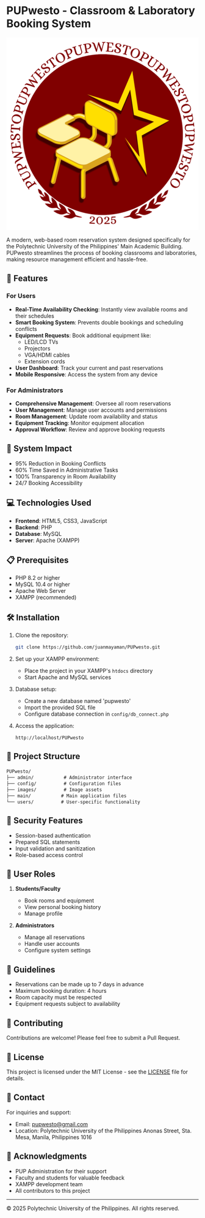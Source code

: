 # PUPwesto - Classroom & Laboratory Booking System

![PUP Logo](images/PUPwestoLogo.png)

A modern, web-based room reservation system designed specifically for the Polytechnic University of the Philippines' Main Academic Building. PUPwesto streamlines the process of booking classrooms and laboratories, making resource management efficient and hassle-free.

## 🌟 Features

### For Users
- **Real-Time Availability Checking**: Instantly view available rooms and their schedules
- **Smart Booking System**: Prevents double bookings and scheduling conflicts
- **Equipment Requests**: Book additional equipment like:
  - LED/LCD TVs
  - Projectors
  - VGA/HDMI cables
  - Extension cords
- **User Dashboard**: Track your current and past reservations
- **Mobile Responsive**: Access the system from any device

### For Administrators
- **Comprehensive Management**: Oversee all room reservations
- **User Management**: Manage user accounts and permissions
- **Room Management**: Update room availability and status
- **Equipment Tracking**: Monitor equipment allocation
- **Approval Workflow**: Review and approve booking requests

## 🚀 System Impact
- 95% Reduction in Booking Conflicts
- 60% Time Saved in Administrative Tasks
- 100% Transparency in Room Availability
- 24/7 Booking Accessibility

## 💻 Technologies Used
- **Frontend**: HTML5, CSS3, JavaScript
- **Backend**: PHP
- **Database**: MySQL
- **Server**: Apache (XAMPP)

## 📋 Prerequisites
- PHP 8.2 or higher
- MySQL 10.4 or higher
- Apache Web Server
- XAMPP (recommended)

## 🛠️ Installation

1. Clone the repository:
   ```bash
   git clone https://github.com/juanmayaman/PUPwesto.git
   ```

2. Set up your XAMPP environment:
   - Place the project in your XAMPP's `htdocs` directory
   - Start Apache and MySQL services

3. Database setup:
   - Create a new database named 'pupwesto'
   - Import the provided SQL file
   - Configure database connection in `config/db_connect.php`

4. Access the application:
   ```
   http://localhost/PUPwesto
   ```

## 📁 Project Structure
```
PUPwesto/
├── admin/           # Administrator interface
├── config/          # Configuration files
├── images/          # Image assets
├── main/           # Main application files
└── users/          # User-specific functionality
```

## 🔐 Security Features
- Session-based authentication
- Prepared SQL statements
- Input validation and sanitization
- Role-based access control

## 👥 User Roles
1. **Students/Faculty**
   - Book rooms and equipment
   - View personal booking history
   - Manage profile

2. **Administrators**
   - Manage all reservations
   - Handle user accounts
   - Configure system settings

## 📝 Guidelines
- Reservations can be made up to 7 days in advance
- Maximum booking duration: 4 hours
- Room capacity must be respected
- Equipment requests subject to availability

## 🤝 Contributing
Contributions are welcome! Please feel free to submit a Pull Request.

## 📄 License
This project is licensed under the MIT License - see the [LICENSE](LICENSE) file for details.

## 📧 Contact
For inquiries and support:
- Email: pupwesto@gmail.com
- Location: Polytechnic University of the Philippines
  Anonas Street, Sta. Mesa, Manila, Philippines 1016

## 🙏 Acknowledgments
- PUP Administration for their support
- Faculty and students for valuable feedback
- XAMPP development team
- All contributors to this project

---
© 2025 Polytechnic University of the Philippines. All rights reserved. 